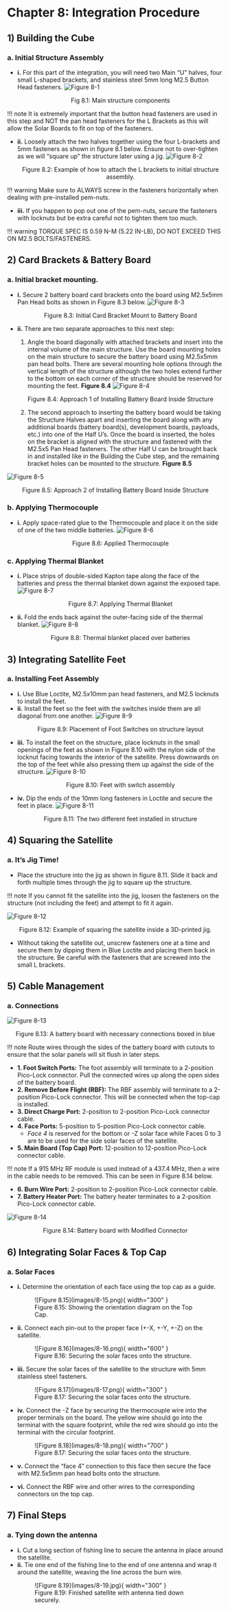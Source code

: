 # Chapter 8: Integration Procedure

## 1) Building the Cube
### a. Initial Structure Assembly
  - **i.** For this part of the integration, you will need two Main “U” halves, four small L-shaped brackets, and stainless steel 5mm long M2.5 Button Head fasteners. 
    ![Figure 8-1](images/8-1.jpg)
    <p align="center">Fig 8.1: Main structure components</p>
!!! note
    It is extremely important that the button head fasteners are used in this step and NOT the pan head fasteners for the L Brackets as this will allow the Solar Boards to fit on top of the fasteners. 
  - **ii.** Loosely attach the two halves together using the four L-brackets and 5mm fasteners as shown in figure 8.1 below. Ensure not to over-tighten as we will “square up” the structure later using a jig.
![Figure 8-2](images/8-2.jpg)
    <p align="center">Figure 8.2: Example of how to attach the L brackets to initial structure assembly.</p>
!!! warning
    Make sure to ALWAYS screw in the fasteners horizontally when dealing with pre-installed pem-nuts.
  - **iii.** If you happen to pop out one of the pem-nuts, secure the fasteners with locknuts but be extra careful not to tighten them too much.

!!! warning
    TORQUE SPEC IS 0.59 N-M (5.22 IN-LB), DO NOT EXCEED THIS ON M2.5 BOLTS/FASTENERS.

## 2) Card Brackets & Battery Board
### a. Initial bracket mounting.
  - **i.** Secure 2 battery board card brackets onto the board using M2.5x5mm Pan Head bolts as shown in Figure 8.3 below.
    ![Figure 8-3](images/8-3.png)
    <p align="center">Figure 8.3: Initial Card Bracket Mount to Battery Board</p>
  - **ii.** There are two separate approaches to this next step:
    1. Angle the board diagonally with attached brackets and insert into the internal volume of the main structure. Use the board mounting holes on the main structure to secure the battery board using M2.5x5mm pan head bolts. There are several mounting hole options through the vertical length of the structure although the two holes extend further to the bottom on each corner of the structure should be reserved for mounting the feet.  **Figure 8.4**
    ![Figure 8-4](images/8-4.png)
    <p align="center">Figure 8.4: Approach 1 of Installing Battery Board Inside Structure</p>
    
    2. The second approach to inserting the battery board would be taking the Structure Halves apart and inserting the board along with any additional boards (battery board(s), development boards, payloads, etc.) into one of the Half U’s. Once the board is inserted, the holes on the bracket is aligned with the structure and fastened with the M2.5x5 Pan Head fasteners. The other Half U can be brought back in and installed like in the Building the Cube step, and the remaining bracket holes can be mounted to the structure.  **Figure 8.5**

![Figure 8-5](images/8-5.png)
<p align="center">Figure 8.5: Approach 2 of Installing Battery Board Inside Structure</p>

### b. Applying Thermocouple
  - **i.** Apply space-rated glue to the Thermocouple and place it on the side of one of the two middle batteries. 
  ![Figure 8-6](images/8-6.png)
    <p align="center">Figure 8.6: Applied Thermocouple</p>

### c. Applying Thermal Blanket
  - **i.** Place strips of double-sided Kapton tape along the face of the batteries and press the thermal blanket down against the exposed tape.
  ![Figure 8-7](images/8-7.png)
    <p align="center">Figure 8.7: Applying Thermal Blanket</p>
  - **ii.** Fold the ends back against the outer-facing side of the thermal blanket.
  ![Figure 8-8](images/8-8.png)
    <p align="center">Figure 8.8: Thermal blanket placed over batteries</p>

## 3) Integrating Satellite Feet
### a. Installing Feet Assembly
  - **i.** Use Blue Loctite, M2.5x10mm pan head fasteners, and M2.5 locknuts to install the feet.
  - **ii.** Install the feet so the feet with the switches inside them are all diagonal from one another.
  ![Figure 8-9](images/8-9.png)
    <p align="center">Figure 8.9: Placement of Foot Switches on structure layout</p>
  - **iii.** To install the feet on the structure, place locknuts in the small openings of the feet as shown in Figure 8.10 with the nylon side of the locknut facing towards the interior of the satellite. Press downwards on the top of the feet while also pressing them up against the side of the structure.
  ![Figure 8-10](images/8-10.png)
    <p align="center">Figure 8.10: Feet with switch assembly</p>
  - **iv.** Dip the ends of the 10mm long fasteners in Loctite and secure the feet in place.
    ![Figure 8-11](images/8-11.png)
    <p align="center">Figure 8.11: The two different feet installed in structure</p>

## 4) Squaring the Satellite
### a. It’s Jig Time!
- Place the structure into the jig as shown in figure 8.11. Slide it back and forth multiple times through the jig to square up the structure.

!!! note
    If you cannot fit the satellite into the jig, loosen the fasteners on the structure (not including the feet) and attempt to fit it again.

![Figure 8-12](images/8-12.png)
<p align="center">Figure 8.12: Example of squaring the satellite inside a 3D-printed jig.</p>

- Without taking the satellite out, unscrew fasteners one at a time and secure them by dipping them in Blue Loctite and placing them back in the structure. Be careful with the fasteners that are screwed into the small L brackets.

## 5) Cable Management
### a. Connections

![Figure 8-13](images/8-13.png)
<p align="center">Figure 8.13: A battery board with necessary connections boxed in blue</p>

!!! note
    Route wires through the sides of the battery board with cutouts to ensure that the solar panels will sit flush in later steps.

  - **1. Foot Switch Ports:** The foot assembly will terminate to a 2-position Pico-Lock connector. Pull the connected wires up along the open sides of the battery board.
  - **2. Remove Before Flight (RBF):** The RBF assembly will terminate to a 2-position Pico-Lock connector. This will be connected when the top-cap is installed.
  - **3. Direct Charge Port:** 2-position to 2-position Pico-Lock connector cable.
  - **4. Face Ports:** 5-position to 5-position Pico-Lock connector cable.
    - *Face 4* is reserved for the bottom or -Z solar face while Faces 0 to 3 are to be used for the side solar faces of the satellite.
  - **5. Main Board (Top Cap) Port:** 12-position to 12-position Pico-Lock connector cable.

!!! note
    If a 915 MHz RF module is used instead of a 437.4 MHz, then a wire in the cable needs to be removed. This can be seen in Figure 8.14 below. 
  - **6. Burn Wire Port:** 2-position to 2-position Pico-Lock connector cable.
  - **7. Battery Heater Port:** The battery heater terminates to a 2-position Pico-Lock connector cable.

![Figure 8-14](images/8-14.png)
<p align="center">Figure 8.14: Battery board with Modified Connector </p>

## 6) Integrating Solar Faces & Top Cap
### a. Solar Faces
  - **i.** Determine the orientation of each face using the top cap as a guide.
    <figure markdown>
      ![Figure 8.15](images/8-15.png){ width="300" }
      <figcaption>Figure 8.15: Showing the orientation diagram on the Top Cap.</figcaption>
    </figure>

  - **ii.** Connect each pin-out to the proper face (+-X, +-Y, +-Z) on the satellite.
    <figure markdown>
      ![Figure 8.16](images/8-16.png){ width="600" }
      <figcaption>Figure 8.16: Securing the solar faces onto the structure.</figcaption>
    </figure>

  - **iii.** Secure the solar faces of the satellite to the structure with 5mm stainless steel fasteners.
    <figure markdown>
      ![Figure 8.17](images/8-17.png){ width="300" }
      <figcaption>Figure 8.17: Securing the solar faces onto the structure.</figcaption>
    </figure>

  - **iv.** Connect the -Z face by securing the thermocouple wire into the proper terminals on the board. The yellow wire should go into the terminal with the square footprint, while the red wire should go into the terminal with the circular footprint.
    <figure markdown>
      ![Figure 8.18](images/8-18.png){ width="700" }
      <figcaption>Figure 8.17: Securing the solar faces onto the structure.</figcaption>
    </figure>

  - **v.** Connect the “face 4” connection to this face then secure the face with M2.5x5mm pan head bolts onto the structure.
  - **vi.** Connect the RBF wire and other wires to the corresponding connectors on the top cap.

## 7) Final Steps
### a. Tying down the antenna
  - **i.** Cut a long section of fishing line to secure the antenna in place around the satellite.
  - **ii.** Tie one end of the fishing line to the end of one antenna and wrap it around the satellite, weaving the line across the burn wire.
    <figure markdown>
      ![Figure 8.19](images/8-19.jpg){ width="300" }
      <figcaption>Figure 8.19: Finished satellite with antenna tied down securely.</figcaption>
    </figure>




